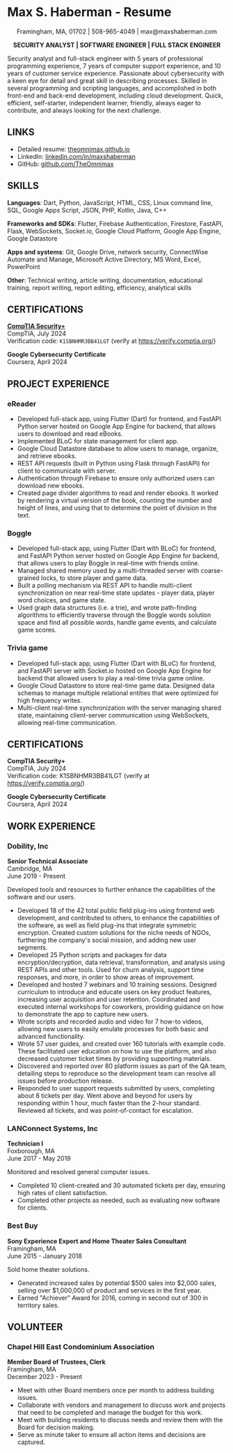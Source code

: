 # Max S. Haberman - Resume

<p align="center">
  Framingham, MA, 01702 | 508-965-4049 | max@maxshaberman.com
</p>

<p align="center">
  <strong>SECURITY ANALYST | SOFTWARE ENGINEER | FULL STACK ENGINEER</strong>
</p>

Security analyst and full-stack engineer with 5 years of professional programming experience, 7 years of computer support experience, and 10 years of customer service experience. Passionate about cybersecurity with a keen eye for detail and great skill in describing processes. Skilled in several programming and scripting languages, and accomplished in both front-end and back-end development, including cloud development. Quick, efficient, self-starter, independent learner, friendly, always eager to contribute, and always looking for the next challenge.

## LINKS

* Detailed resume: [theomnimax.github.io](https://theomnimax.github.io/)
* LinkedIn: [linkedin.com/in/maxshaberman](https://linkedin.com/in/maxshaberman)
* GitHub: [github.com/TheOmnimax](https://github.com/TheOmnimax)

## SKILLS

**Languages**: Dart, Python, JavaScript, HTML, CSS, Linux command line, SQL, Google Apps Script, JSON, PHP, Kotlin, Java, C++

**Frameworks and SDKs**: Flutter, Firebase Authentication, Firestore, FastAPI, Flask, WebSockets, Socket.io, Google Cloud Platform, Google App Engine, Google Datastore

**Apps and systems**: Git, Google Drive, network security, ConnectWise Automate and Manage, Microsoft Active Directory, MS Word, Excel, PowerPoint

**Other**: Technical writing, article writing, documentation, educational training, report writing, report editing, efficiency, analytical skills

## CERTIFICATIONS

**[CompTIA Security+](https://github.com/TheOmnimax/resume-details/blob/main/docs/max_s_haberman_comptia_security_plus_certificate.pdf)**  
CompTIA, July 2024  
Verification code: `K1SBNHMR3BB41LGT` (verify at https://verify.comptia.org/)

**Google Cybersecurity Certificate**  
Coursera, April 2024

## PROJECT EXPERIENCE

### eReader

* Developed full-stack app, using Flutter (Dart) for frontend, and FastAPI Python server hosted on Google App Engine for backend, that allows users to download and read eBooks.
* Implemented BLoC for state management for client app.
* Google Cloud Datastore database to allow users to manage, organize, and retrieve ebooks.
* REST API requests (built in Python using Flask through FastAPI) for client to communicate with server.
* Authentication through Firebase to ensure only authorized users can download new ebooks.
* Created page divider algorithms to read and render ebooks. It worked by rendering a virtual version of the book, counting the number and height of lines, and using that to determine the point of division in the text.

### Boggle

* Developed full-stack app, using Flutter (Dart with BLoC) for frontend, and FastAPI Python server hosted on Google App Engine for backend, that allows users to play Boggle in real-time with friends online.
* Managed shared memory used by a multi-threaded server with coarse-grained locks, to store player and game data.
* Built a polling mechanism via REST API to handle multi-client synchronization on near real-time state updates - player data, player word choices, and game state.
* Used graph data structures (i.e. a trie), and wrote path-finding algorithms to efficiently traverse through the Boggle words solution space and find all possible words, handle game events, and calculate game scores.

### Trivia game

* Developed full-stack app, using Flutter (Dart with BLoC) for frontend, and FastAPI server with Socket.io hosted on Google App Engine for backend that allowed users to play a real-time trivia game online.
* Google Cloud Datastore to store real-time game data. Designed data schemas to manage multiple relational entities that were optimized for high frequency writes.
* Multi-client real-time synchronization with the server managing shared state, maintaining client-server communication using WebSockets, allowing real-time communication.

## CERTIFICATIONS

**CompTIA Security+**  
CompTIA, July 2024  
Verification code: K1SBNHMR3BB41LGT (verify at https://verify.comptia.org/)

**Google Cybersecurity Certificate**  
Coursera, April 2024

## WORK EXPERIENCE

### Dobility, Inc

**Senior Technical Associate**  
Cambridge, MA  
June 2019 - Present

Developed tools and resources to further enhance the capabilities of the software and our users.

* Developed 18 of the 42 total public field plug-ins using frontend web development, and contributed to others, to enhance the capabilities of the software, as well as field plug-ins that integrate symmetric encryption. Created custom solutions for the niche needs of NGOs, furthering the company's social mission, and adding new user segments.
* Developed 25 Python scripts and packages for data encryption/decryption, data retrieval, transformation, and analysis using REST APIs and other tools. Used for churn analysis, support time responses, and more, in order to show areas of improvement.
* Developed and hosted 7 webinars and 10 training sessions. Designed curriculum to introduce and educate users on key product features, increasing user acquisition and user retention. Coordinated and executed internal workshops for coworkers, providing guidance on how to demonstrate the app to capture new users.
* Wrote scripts and recorded audio and video for 7 how-to videos, allowing new users to easily emulate processes for both basic and advanced functionality.
* Wrote 57 user guides, and created over 160 tutorials with example code. These facilitated user education on how to use the platform, and also decreased customer ticket times by providing supporting materials. 
* Discovered and reported over 80 platform issues as part of the QA team, detailing steps to reproduce so the development team can resolve all issues before production release.
* Responded to user support requests submitted by users, completing about 8 tickets per day. Went above and beyond for users by responding within 1 hour, much faster than the 2-hour standard. Reviewed all tickets, and was point-of-contact for escalation.

### LANConnect Systems, Inc

**Technician I**  
Foxborough, MA  
June 2017 - May 2019

Monitored and resolved general computer issues.

* Completed 10 client-created and 30 automated tickets per day, ensuring high rates of client satisfaction.
* Completed other projects as needed, such as evaluating new software for clients.

### Best Buy

**Sony Experience Expert and Home Theater Sales Consultant**  
Framingham, MA  
June 2015 - January 2018

Sold home theater solutions.

* Generated increased sales by potential $500 sales into $2,000 sales, selling over $1,000,000 of product and services in the first year.
* Earned "Achiever" Award for 2016, coming in second out of 300 in territory sales.

## VOLUNTEER

### Chapel Hill East Condominium Association

**Member Board of Trustees, Clerk**  
Framingham, MA  
December 2023 - Present

*	Meet with other Board members once per month to address building issues.
*	Collaborate with vendors and management to discuss work and projects that need to be completed and manage the budget for this work.
*	Meet with building residents to discuss needs and review them with the Board for decision making.
*	Serve as minute taker to ensure all action items and decisions are captured.
